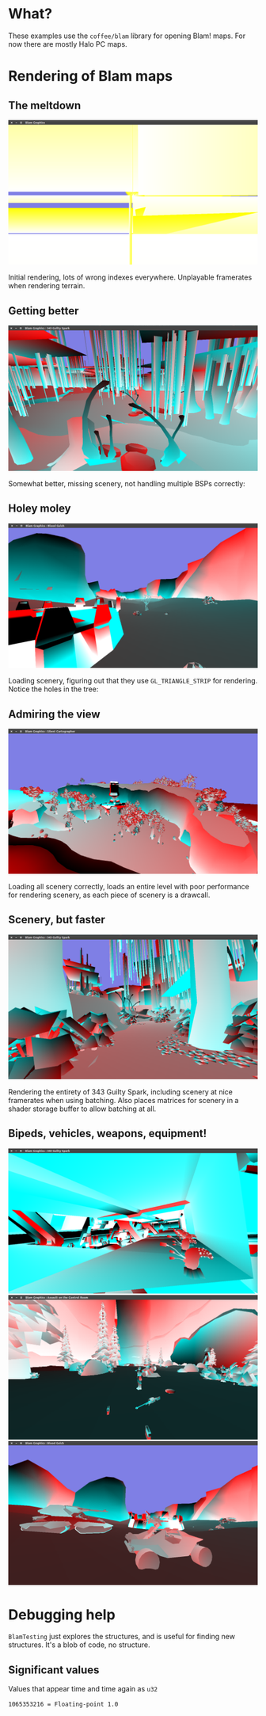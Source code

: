 # What?

These examples use the `coffee/blam` library for opening Blam! maps. For now there are mostly Halo PC maps.

# Rendering of Blam maps

## The meltdown

![](update1.png)

Initial rendering, lots of wrong indexes everywhere. Unplayable framerates when rendering terrain.

## Getting better

![](update2.png)

Somewhat better, missing scenery, not handling multiple BSPs correctly:

## Holey moley

![](update3.png)

Loading scenery, figuring out that they use `GL_TRIANGLE_STRIP` for rendering. Notice the holes in the tree:

## Admiring the view

![](update4.png)

Loading all scenery correctly, loads an entire level with poor performance for rendering scenery, as each piece of scenery is a drawcall.

## Scenery, but faster

![](update5.png)

Rendering the entirety of 343 Guilty Spark, including scenery at nice framerates when using batching.
Also places matrices for scenery in a shader storage buffer to allow batching at all.

## Bipeds, vehicles, weapons, equipment!

![](update6.png)
![](update7-1.png)
![](update7-2.png)

# Debugging help

`BlamTesting` just explores the structures, and is useful for finding new structures. It's a blob of code, no structure.

## Significant values

Values that appear time and time again as `u32`

    1065353216 = Floating-point 1.0
